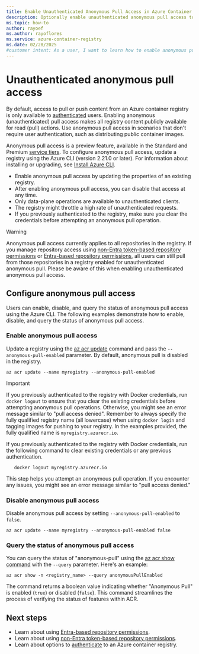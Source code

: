 ```yaml
---
title: Enable Unauthenticated Anonymous Pull Access in Azure Container Registry
description: Optionally enable unauthenticated anonymous pull access to make content in your Azure container registry publicly available
ms.topic: how-to
author: rayoef
ms.author: rayoflores
ms.service: azure-container-registry
ms.date: 02/28/2025
#customer intent: As a user, I want to learn how to enable anonymous pull access in Azure container registry so that I can make my registry content publicly available.
---
```


# Unauthenticated anonymous pull access

By default, access to pull or push content from an Azure container registry is only available to [authenticated](container-registry-authentication.md) users. Enabling anonymous (unauthenticated) pull access makes all registry content publicly available for read (pull) actions. Use anonymous pull access in scenarios that don't require user authentication, such as distributing public container images.

Anonymous pull access is a preview feature, available in the Standard and Premium [service tiers](container-registry-skus.md). To configure anonymous pull access, update a registry using the Azure CLI (version 2.21.0 or later). For information about installing or upgrading, see [Install Azure CLI](/cli/azure/install-azure-cli).

- Enable anonymous pull access by updating the properties of an existing registry.
- After enabling anonymous pull access, you can disable that access at any time.
- Only data-plane operations are available to unauthenticated clients.
- The registry might throttle a high rate of unauthenticated requests.
- If you previously authenticated to the registry, make sure you clear the credentials before attempting an anonymous pull operation.

> [!WARNING]
> Anonymous pull access currently applies to all repositories in the registry. If you manage repository access using [non-Entra token-based repository permissions](container-registry-token-based-repository-permissions.md) or [Entra-based repository permissions](container-registry-rbac-abac-repository-permissions.md), all users can still pull from those repositories in a registry enabled for unauthenticated anonymous pull. Please be aware of this when enabling unauthenticated anonymous pull access.

## Configure anonymous pull access 

Users can enable, disable, and query the status of anonymous pull access using the Azure CLI. The following examples demonstrate how to enable, disable, and query the status of anonymous pull access.

### Enable anonymous pull access

Update a registry using the [az acr update](/cli/azure/acr#az-acr-update) command and pass the `--anonymous-pull-enabled` parameter. By default, anonymous pull is disabled in the registry.
          
```azurecli
az acr update --name myregistry --anonymous-pull-enabled
``` 

> [!IMPORTANT]
> If you previously authenticated to the registry with Docker credentials, run `docker logout` to ensure that you clear the existing credentials before attempting anonymous pull operations. Otherwise, you might see an error message similar to "pull access denied".
> Remember to always specify the fully qualified registry name (all lowercase) when using `docker login` and tagging images for pushing to your registry. In the examples provided, the fully qualified name is `myregistry.azurecr.io`.

If you previously authenticated to the registry with Docker credentials, run the following command to clear existing credentials or any previous authentication.
 
   ```azurecli
      docker logout myregistry.azurecr.io
   ```

This step helps you attempt an anonymous pull operation. If you encounter any issues, you might see an error message similar to "pull access denied."


### Disable anonymous pull access

Disable anonymous pull access by setting `--anonymous-pull-enabled` to `false`.

```azurecli
az acr update --name myregistry --anonymous-pull-enabled false
```

### Query the status of anonymous pull access

You can query the status of "anonymous-pull" using the [az acr show command][az-acr-show] with the `--query` parameter. Here's an example:

```azurecli-interactive
az acr show -n <registry_name> --query anonymousPullEnabled
```

The command returns a boolean value indicating whether "Anonymous Pull" is enabled (`true`) or disabled (`false`). This command streamlines the process of verifying the status of features within ACR.

## Next steps

* Learn about using [Entra-based repository permissions](container-registry-rbac-abac-repository-permissions.md).
* Learn about using [non-Entra token-based repository permissions](container-registry-token-based-repository-permissions.md).
* Learn about options to [authenticate](container-registry-authentication.md) to an Azure container registry.


[az-acr-show]: /cli/azure/acr#az-acr-show